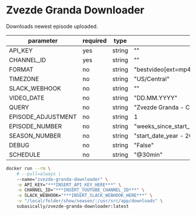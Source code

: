 # Zvezde Granda Downloader

Downloads newest episode uploaded.

| parameter          | required | type   | default                                                    |
| ------------------ | -------- | ------ | -----------------------------------------------------------|
| API_KEY            | yes      | string | ""                                                         |
| CHANNEL_ID         | yes      | string | ""                                                         |
| FORMAT             | no       | string | "bestvideo[ext=mp4]+bestaudio[ext=m4a]/best[ext=mp4]/best" |
| TIMEZONE           | no       | string | "US/Central"                                               |
| SLACK_WEBHOOK      | no       | string | ""                                                         |
| VIDEO_DATE         | no       | string | "DD.MM.YYYY"                                               |
| QUERY              | no       | string | "Zvezde Granda - Cela emisija S15E01 - DD.MM.YYYY"         |
| EPISODE_ADJUSTMENT | no       | string | 1                                                          |
| EPISODE_NUMBER     | no       | string | "weeks_since_start_date + episode_adjustmen"               |
| SEASON_NUMBER      | no       | string | "start_date_year - 2008"                                   |
| DEBUG              | no       | string | "False"                                                    |
| SCHEDULE           | no       | string | "@30min"                                                   |

```bash
docker run --rm \
    # --pull=always \
    --name="zvezde-granda-downloader" \
    -e API_KEY="***INSERT_API_KEY_HERE***" \
    -e CHANNEL_ID="***INSERT_YOUTUBE_CHANNEL_ID***" \
    -e SLACK_WEBHOOK="***INSERT_SLACK_WEBHOOK_HERE***" \
    -v "/local/folder/show/season/:/usr/src/app/downloads" \
    subasically/zvezde-granda-downloader:latest
```

